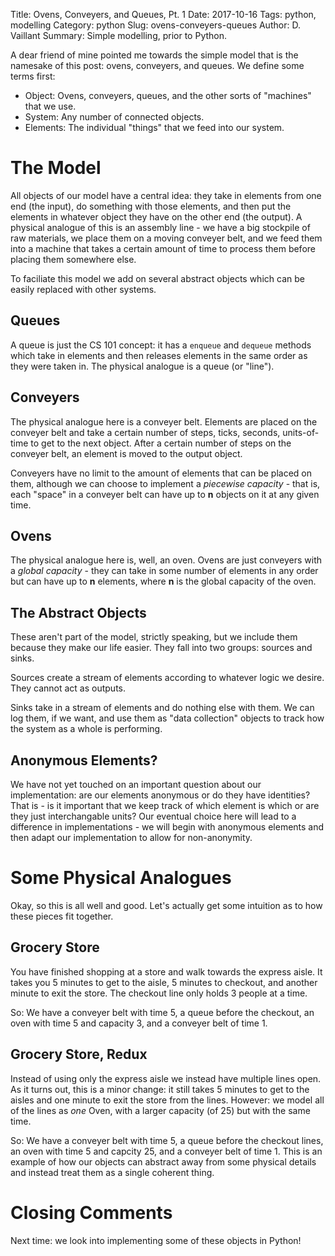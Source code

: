 Title: Ovens, Conveyers, and Queues, Pt. 1
Date: 2017-10-16
Tags: python, modelling
Category: python
Slug: ovens-conveyers-queues
Author: D. Vaillant
Summary: Simple modelling, prior to Python.

A dear friend of mine pointed me towards the simple model that is the namesake of this post: ovens, conveyers, and queues. We define some terms first:

- Object: Ovens, conveyers, queues, and the other sorts of "machines" that we use.
- System: Any number of connected objects.
- Elements: The individual "things" that we feed into our system.

# The Model
All objects of our model have a central idea: they take in elements from one end (the input), do something with those elements, and then put the elements in whatever object they have on the other end (the output). A physical analogue of this is an assembly line - we have a big stockpile of raw materials, we place them on a moving conveyer belt, and we feed them into a machine that takes a certain amount of time to process them before placing them somewhere else.

To faciliate this model we add on several abstract objects which can be easily replaced with other systems. 

## Queues 
A queue is just the CS 101 concept: it has a `enqueue` and `dequeue` methods which take in elements and then releases elements in the same order as they were taken in. The physical analogue is a queue (or "line").

## Conveyers
The physical analogue here is a conveyer belt. Elements are placed on the conveyer belt and take a certain number of steps, ticks, seconds, units-of-time to get to the next object. After a certain number of steps on the conveyer belt, an element is moved to the output object.

Conveyers have no limit to the amount of elements that can be placed on them, although we can choose to implement a *piecewise capacity* - that is, each "space" in a conveyer belt can have up to **n** objects on it at any given time.

## Ovens
The physical analogue here is, well, an oven. Ovens are just conveyers with a *global capacity* - they can take in some number of elements in any order but can have up to **n** elements, where **n** is the global capacity of the oven.

## The Abstract Objects
These aren't part of the model, strictly speaking, but we include them because they make our life easier. They fall into two groups: sources and sinks.

Sources create a stream of elements according to whatever logic we desire. They cannot act as outputs. 

Sinks take in a stream of elements and do nothing else with them. We can log them, if we want, and use them as "data collection" objects to track how the system as a whole is performing.

## Anonymous Elements?
We have not yet touched on an important question about our implementation: are our elements anonymous or do they have identities? That is - is it important that we keep track of which element is which or are they just interchangable units? Our eventual choice here will lead to a difference in implementations - we will begin with anonymous elements and then adapt our implementation to allow for non-anonymity.

# Some Physical Analogues
Okay, so this is all well and good. Let's actually get some intuition as to how these pieces fit together.

## Grocery Store
You have finished shopping at a store and walk towards the express aisle. It takes you 5 minutes to get to the aisle, 5 minutes to checkout, and another minute to exit the store. The checkout line only holds 3 people at a time.

So: We have a conveyer belt with time 5, a queue before the checkout, an oven with time 5 and capacity 3, and a conveyer belt of time 1.

## Grocery Store, Redux
Instead of using only the express aisle we instead have multiple lines open. As it turns out, this is a minor change: it still takes 5 minutes to get to the aisles and one minute to exit the store from the lines. However: we model all of the lines as *one* Oven, with a larger capacity (of 25) but with the same time.

So: We have a conveyer belt with time 5, a queue before the checkout lines, an oven with time 5 and capcity 25, and a conveyer belt of time 1. This is an example of how our objects can abstract away from some physical details and instead treat them as a single coherent thing.

# Closing Comments
Next time: we look into implementing some of these objects in Python! 
